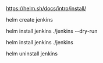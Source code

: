 https://helm.sh/docs/intro/install/


helm create jenkins



helm install jenkins ./jenkins --dry-run




helm install jenkins ./jenkins





helm uninstall jenkins
